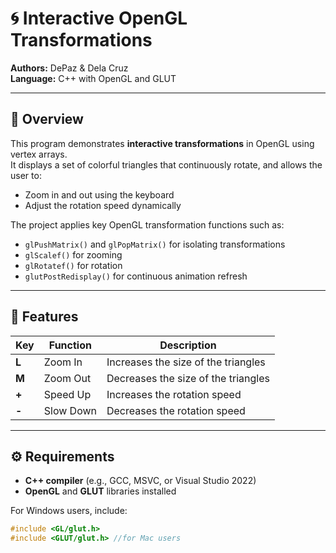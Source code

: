 # 🌀 Interactive OpenGL Transformations  
**Authors:** DePaz & Dela Cruz  
**Language:** C++ with OpenGL and GLUT  

---

## 🎯 Overview
This program demonstrates **interactive transformations** in OpenGL using vertex arrays.  
It displays a set of colorful triangles that continuously rotate, and allows the user to:
- Zoom in and out using the keyboard  
- Adjust the rotation speed dynamically  

The project applies key OpenGL transformation functions such as:
- `glPushMatrix()` and `glPopMatrix()` for isolating transformations  
- `glScalef()` for zooming  
- `glRotatef()` for rotation  
- `glutPostRedisplay()` for continuous animation refresh  

---

## 🧩 Features
| Key | Function | Description |
|-----|-----------|-------------|
| **L** | Zoom In | Increases the size of the triangles |
| **M** | Zoom Out | Decreases the size of the triangles |
| **+** | Speed Up | Increases the rotation speed |
| **-** | Slow Down | Decreases the rotation speed |

---

## ⚙️ Requirements
- **C++ compiler** (e.g., GCC, MSVC, or Visual Studio 2022)
- **OpenGL** and **GLUT** libraries installed

For Windows users, include:
```cpp
#include <GL/glut.h>
#include <GLUT/glut.h> //for Mac users



